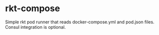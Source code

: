 # rkt-compose
Simple rkt pod runner that reads docker-compose.yml and pod.json files. Consul integration is optional.
